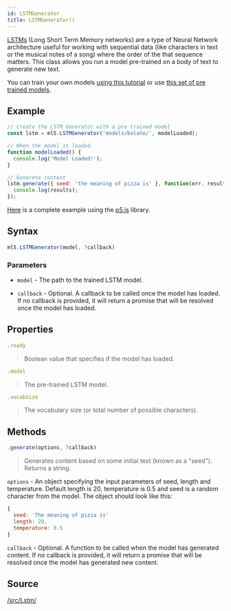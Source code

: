 ```yaml
---
id: LSTMGenerator
title: LSTMGenerator()
---
```


[LSTMs](https://colah.github.io/posts/2015-08-Understanding-LSTMs/) (Long Short Term Memory networks) are a type of Neural Network architecture useful for working with sequential data (like characters in text or the musical notes of a song) where the order of the that sequence matters. This class allows you run a model pre-trained on a body of text to generate new text.

You can train your own models [using this tutorial](/docs/training-lstm) or use [this set of pre trained models](https://github.com/ml5js/ml5-data-and-training/tree/master/models/lstm).

## Example

```javascript
// Create the LSTM Generator with a pre trained model
const lstm = ml5.LSTMGenerator('models/bolaño/', modelLoaded);

// When the model is loaded
function modelLoaded() {
  console.log('Model Loaded!');
}

// Generete content
lstm.generate({ seed: 'the meaning of pizza is' }, function(err, results){
  console.log(results);
});
```

[Here](https://github.com/ml5js/ml5-examples/blob/master/p5js/LSTM/LSTM_Text/sketch.js) is a complete example using the [p5.js](https://p5js.org) library.

## Syntax

  ```javascript
  ml5.LSTMGenerator(model, ?callback)
  ```

### Parameters
  - `model` - The path to the trained LSTM model.

  - `callback` - Optional. A callback to be called once the model has loaded. If no callback is provided, it will return a promise that will be resolved once the model has loaded.

## Properties

  ```javascript
  .ready
  ```
  > Boolean value that specifies if the model has loaded.

  ```javascript
  .model
  ```
  > The pre-trained LSTM model.

  ```javascript
  .vocabSize
  ```
  > The vocabulary size (or total number of possible characters).

## Methods

  ```javascript
  .generate(options, ?callback)
  ```
  > Generates content based on some initial text (known as a "seed"). Returns a string.

  `options` -  An object specifying the input parameters of seed, length and temperature. Default length is 20, temperature is 0.5 and seed is a random character from the model. The object should look like this:
  ```javascript
  {
    seed: 'The meaning of pizza is'
    length: 20,
    temperature: 0.5
  }
  ```

  `callback` - Optional. A function to be called when the model has generated content. If no callback is provided, it will return a promise that will be resolved once the model has generated new content.

## Source

[/src/Lstm/](https://github.com/ml5js/ml5-library/tree/master/src/LSTM)
